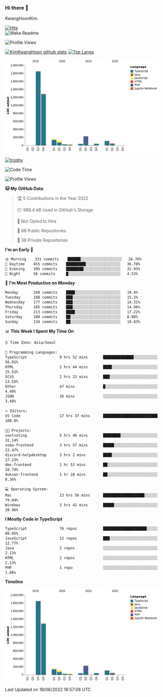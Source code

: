 ### Hi there 👋

KwangHoonKim.

[![Hits](https://hits.seeyoufarm.com/api/count/incr/badge.svg?url=https%3A%2F%2Fgithub.com%2Frhkdgns95)](https://hits.seeyoufarm.com)  
![Waka Readme](https://github.com/rhkdgns95/rhkdgns95/workflows/Waka%20Readme/badge.svg)

![Profile Views](http://img.shields.io/badge/Profile%20Views-0-blue)

[![KimKwangHoon github stats](https://github-readme-stats.vercel.app/api?username=rhkdgns95&show_icons=true)](https://github.com/rhkdgns95/github-readme-stats)   [![Top Langs](https://github-readme-stats.vercel.app/api/top-langs/?username=rhkdgns95&layout=compact)](https://github.com/rhkdgns95/github-readme-stats)   


![Chart not found](https://raw.githubusercontent.com/rhkdgns95/rhkdgns95/master/charts/bar_graph.png) 

[![trophy](https://github-profile-trophy.vercel.app/?username=rhkdgns95)](https://github.com/rhkdgns95/github-profile-trophy)

<!--START_SECTION:waka-->
![Code Time](http://img.shields.io/badge/Code%20Time-0%20secs-blue)

![Profile Views](http://img.shields.io/badge/Profile%20Views-0-blue)

**🐱 My GitHub Data** 

> 🏆 5 Contributions in the Year 2022
 > 
> 📦 988.4 kB Used in GitHub's Storage 
 > 
> 🚫 Not Opted to Hire
 > 
> 📜 68 Public Repositories 
 > 
> 🔑 38 Private Repositories  
 > 
**I'm an Early 🐤** 

```text
🌞 Morning    331 commits    ██████░░░░░░░░░░░░░░░░░░░   26.76% 
🌆 Daytime    455 commits    █████████░░░░░░░░░░░░░░░░   36.78% 
🌃 Evening    395 commits    ████████░░░░░░░░░░░░░░░░░   31.93% 
🌙 Night      56 commits     █░░░░░░░░░░░░░░░░░░░░░░░░   4.53%

```
📅 **I'm Most Productive on Monday** 

```text
Monday       240 commits    ████░░░░░░░░░░░░░░░░░░░░░   19.4% 
Tuesday      188 commits    ███░░░░░░░░░░░░░░░░░░░░░░   15.2% 
Wednesday    177 commits    ███░░░░░░░░░░░░░░░░░░░░░░   14.31% 
Thursday     185 commits    ███░░░░░░░░░░░░░░░░░░░░░░   14.96% 
Friday       213 commits    ████░░░░░░░░░░░░░░░░░░░░░   17.22% 
Saturday     100 commits    ██░░░░░░░░░░░░░░░░░░░░░░░   8.08% 
Sunday       134 commits    ██░░░░░░░░░░░░░░░░░░░░░░░   10.83%

```


📊 **This Week I Spent My Time On** 

```text
⌚︎ Time Zone: Asia/Seoul

💬 Programming Languages: 
TypeScript               9 hrs 52 mins       ██████████████░░░░░░░░░░░   56.01% 
HTML                     2 hrs 44 mins       ████░░░░░░░░░░░░░░░░░░░░░   15.51% 
SCSS                     2 hrs 23 mins       ███░░░░░░░░░░░░░░░░░░░░░░   13.55% 
Other                    47 mins             █░░░░░░░░░░░░░░░░░░░░░░░░   4.48% 
JSON                     36 mins             ░░░░░░░░░░░░░░░░░░░░░░░░░   3.48%

🔥 Editors: 
VS Code                  17 hrs 37 mins      █████████████████████████   100.0%

🐱‍💻 Projects: 
soulvoting               5 hrs 40 mins       ████████░░░░░░░░░░░░░░░░░   32.14% 
voda-frontend            3 hrs 57 mins       █████░░░░░░░░░░░░░░░░░░░░   22.47% 
discord-helpdesktop      3 hrs 2 mins        ████░░░░░░░░░░░░░░░░░░░░░   17.23% 
dms-frontend             1 hr 53 mins        ██░░░░░░░░░░░░░░░░░░░░░░░   10.74% 
duksan-frontend          1 hr 28 mins        ██░░░░░░░░░░░░░░░░░░░░░░░   8.36%

💻 Operating System: 
Mac                      13 hrs 56 mins      ███████████████████░░░░░░   79.04% 
Windows                  3 hrs 41 mins       █████░░░░░░░░░░░░░░░░░░░░   20.96%

```

**I Mostly Code in TypeScript** 

```text
TypeScript               76 repos            ████████████████████░░░░░   80.85% 
JavaScript               12 repos            ███░░░░░░░░░░░░░░░░░░░░░░   12.77% 
Java                     2 repos             ░░░░░░░░░░░░░░░░░░░░░░░░░   2.13% 
HTML                     2 repos             ░░░░░░░░░░░░░░░░░░░░░░░░░   2.13% 
PHP                      1 repo              ░░░░░░░░░░░░░░░░░░░░░░░░░   1.06%

```


**Timeline**

![Chart not found](https://raw.githubusercontent.com/rhkdgns95/rhkdgns95/master/charts/bar_graph.png) 


 Last Updated on 18/06/2022 18:57:08 UTC
<!--END_SECTION:waka-->
